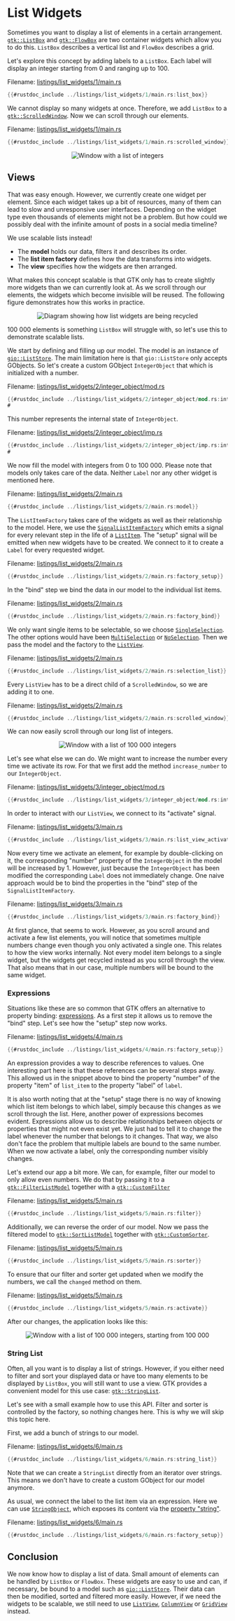 # List Widgets

Sometimes you want to display a list of elements in a certain arrangement.
[`gtk::ListBox`](../docs/gtk4/struct.ListBox.html) and [`gtk::FlowBox`](../docs/gtk4/struct.FlowBox.html) are two container widgets which allow you to do this.
`ListBox` describes a vertical list and `FlowBox` describes a grid.

Let's explore this concept by adding labels to a `ListBox`.
Each label will display an integer starting from 0 and ranging up to 100.  

Filename: <a class=file-link href="https://github.com/gtk-rs/gtk4-rs/blob/master/book/listings/list_widgets/1/main.rs">listings/list_widgets/1/main.rs</a>

```rust ,no_run,noplayground
{{#rustdoc_include ../listings/list_widgets/1/main.rs:list_box}}
```

We cannot display so many widgets at once.
Therefore, we add `ListBox` to a [`gtk::ScrolledWindow`](../docs/gtk4/struct.ScrolledWindow.html).
Now we can scroll through our elements.

Filename: <a class=file-link href="https://github.com/gtk-rs/gtk4-rs/blob/master/book/listings/list_widgets/1/main.rs">listings/list_widgets/1/main.rs</a>

```rust ,no_run,noplayground
{{#rustdoc_include ../listings/list_widgets/1/main.rs:scrolled_window}}
```

<div style="text-align:center"><img src="img/lists_list_box.png" alt="Window with a list of integers"/></div>

## Views

That was easy enough.
However, we currently create one widget per element.
Since each widget takes up a bit of resources, many of them can lead to slow and unresponsive user interfaces.
Depending on the widget type even thousands of elements might not be a problem.
But how could we possibly deal with the infinite amount of posts in a social media timeline?

We use scalable lists instead!

- The **model** holds our data, filters it and describes its order.
- The **list item factory** defines how the data transforms into widgets.
- The **view** specifies how the widgets are then arranged.

What makes this concept scalable is that GTK only has to create slightly more widgets than we can currently look at.
As we scroll through our elements, the widgets which become invisible will be reused.
The following figure demonstrates how this works in practice.

<div style="text-align:center"><img src="img/scalable_lists_concept.png" alt="Diagram showing how list widgets are being recycled"/></div>

100 000 elements is something `ListBox` will struggle with, so let's use this to demonstrate scalable lists.

We start by defining and filling up our model.
The model is an instance of [`gio::ListStore`](https://gtk-rs.org/gtk-rs-core/stable/latest/docs/gio/struct.ListStore.html).
The main limitation here is that `gio::ListStore` only accepts GObjects.
So let's create a custom GObject `IntegerObject` that which is initialized with a number.

Filename: <a class=file-link href="https://github.com/gtk-rs/gtk4-rs/blob/master/book/listings/list_widgets/2/integer_object/mod.rs">listings/list_widgets/2/integer_object/mod.rs</a>

```rust ,no_run,noplayground
{{#rustdoc_include ../listings/list_widgets/2/integer_object/mod.rs:integer_object}}
#
```

This number represents the internal state of `IntegerObject`.

Filename: <a class=file-link href="https://github.com/gtk-rs/gtk4-rs/blob/master/book/listings/list_widgets/2/integer_object/imp.rs">listings/list_widgets/2/integer_object/imp.rs</a>

```rust ,no_run,noplayground
{{#rustdoc_include ../listings/list_widgets/2/integer_object/imp.rs:integer_object}}
#
```

We now fill the model with integers from 0 to 100 000.
Please note that models only takes care of the data.
Neither `Label` nor any other widget is mentioned here.

Filename: <a class=file-link href="https://github.com/gtk-rs/gtk4-rs/blob/master/book/listings/list_widgets/2/main.rs">listings/list_widgets/2/main.rs</a>

```rust ,no_run,noplayground
{{#rustdoc_include ../listings/list_widgets/2/main.rs:model}}
```

The `ListItemFactory` takes care of the widgets as well as their relationship to the model.
Here, we use the [`SignalListItemFactory`](../docs/gtk4/struct.SignalListItemFactory.html) which emits a signal for every relevant step in the life of a [`ListItem`](../docs/gtk4/struct.ListItem.html).
The "setup" signal will be emitted when new widgets have to be created.
We connect to it to create a `Label` for every requested widget.

Filename: <a class=file-link href="https://github.com/gtk-rs/gtk4-rs/blob/master/book/listings/list_widgets/2/main.rs">listings/list_widgets/2/main.rs</a>

```rust ,no_run,noplayground
{{#rustdoc_include ../listings/list_widgets/2/main.rs:factory_setup}}
```

In the "bind" step we bind the data in our model to the individual list items.

Filename: <a class=file-link href="https://github.com/gtk-rs/gtk4-rs/blob/master/book/listings/list_widgets/2/main.rs">listings/list_widgets/2/main.rs</a>

```rust ,no_run,noplayground
{{#rustdoc_include ../listings/list_widgets/2/main.rs:factory_bind}}
```

We only want single items to be selectable, so we choose [`SingleSelection`](../docs/gtk4/struct.SingleSelection.html).
The other options would have been [`MultiSelection`](../docs/gtk4/struct.MultiSelection.html) or [`NoSelection`](../docs/gtk4/struct.NoSelection.html).
Then we pass the model and the factory to the [`ListView`](../docs/gtk4/struct.ListView.html).

Filename: <a class=file-link href="https://github.com/gtk-rs/gtk4-rs/blob/master/book/listings/list_widgets/2/main.rs">listings/list_widgets/2/main.rs</a>

```rust ,no_run,noplayground
{{#rustdoc_include ../listings/list_widgets/2/main.rs:selection_list}}
```

Every `ListView` has to be a direct child of a `ScrolledWindow`, so we are adding it to one.

Filename: <a class=file-link href="https://github.com/gtk-rs/gtk4-rs/blob/master/book/listings/list_widgets/2/main.rs">listings/list_widgets/2/main.rs</a>

```rust ,no_run,noplayground
{{#rustdoc_include ../listings/list_widgets/2/main.rs:scrolled_window}}
```

We can now easily scroll through our long list of integers.

<div style="text-align:center"><img src="img/lists_list_view_1.png" alt="Window with a list of 100 000 integers"/></div>

Let's see what else we can do.
We might want to increase the number every time we activate its row.
For that we first add the method `increase_number` to our `IntegerObject`.

Filename: <a class=file-link href="https://github.com/gtk-rs/gtk4-rs/blob/master/book/listings/list_widgets/3/integer_object/mod.rs">listings/list_widgets/3/integer_object/mod.rs</a>

```rust ,no_run,noplayground
{{#rustdoc_include ../listings/list_widgets/3/integer_object/mod.rs:integer_object}}
```

In order to interact with our `ListView`, we connect to its "activate" signal.

Filename: <a class=file-link href="https://github.com/gtk-rs/gtk4-rs/blob/master/book/listings/list_widgets/3/main.rs">listings/list_widgets/3/main.rs</a>

```rust ,no_run,noplayground
{{#rustdoc_include ../listings/list_widgets/3/main.rs:list_view_activate}}
```

Now every time we activate an element, for example by double-clicking on it,
the corresponding "number" property of the `IntegerObject` in the model will be increased by 1.
However, just because the `IntegerObject` has been modified the corresponding `Label` does not immediately change.
One naive approach would be to bind the properties in the "bind" step of the `SignalListItemFactory`.

Filename: <a class=file-link href="https://github.com/gtk-rs/gtk4-rs/blob/master/book/listings/list_widgets/3/main.rs">listings/list_widgets/3/main.rs</a>

```rust ,no_run,noplayground
{{#rustdoc_include ../listings/list_widgets/3/main.rs:factory_bind}}
```

At first glance, that seems to work.
However, as you scroll around and activate a few list elements,
you will notice that sometimes multiple numbers change even though you only activated a single one.
This relates to how the view works internally.
Not every model item belongs to a single widget, but the widgets get recycled instead as you scroll through the view.
That also means that in our case, multiple numbers will be bound to the same widget.

### Expressions

Situations like these are so common that GTK offers an alternative to property binding: [expressions](../docs/gtk4/struct.Expression.html).
As a first step it allows us to remove the "bind" step.
Let's see how the "setup" step now works.

Filename: <a class=file-link href="https://github.com/gtk-rs/gtk4-rs/blob/master/book/listings/list_widgets/4/main.rs">listings/list_widgets/4/main.rs</a>

```rust ,no_run,noplayground
{{#rustdoc_include ../listings/list_widgets/4/main.rs:factory_setup}}
```

An expression provides a way to describe references to values.
One interesting part here is that these references can be several steps away.
This allowed us in the snippet above to bind the property "number" of the property "item" of `list_item` to the property "label" of `label`.

It is also worth noting that at the "setup" stage there is no way of knowing which list item belongs to which label, simply because this changes as we scroll through the list.
Here, another power of expressions becomes evident.
Expressions allow us to describe relationships between objects or properties that might not even exist yet.
We just had to tell it to change the label whenever the number that belongs to it changes.
That way, we also don't face the problem that multiple labels are bound to the same number.
When we now activate a label, only the corresponding number visibly changes.

Let's extend our app a bit more.
We can, for example, filter our model to only allow even numbers.
We do that by passing it to a [`gtk::FilterListModel`](../docs/gtk4/struct.FilterListModel.html) together with a [`gtk::CustomFilter`](../docs/gtk4/struct.CustomFilter.html) 

Filename: <a class=file-link href="https://github.com/gtk-rs/gtk4-rs/blob/master/book/listings/list_widgets/5/main.rs">listings/list_widgets/5/main.rs</a>

```rust ,no_run,noplayground
{{#rustdoc_include ../listings/list_widgets/5/main.rs:filter}}
```

Additionally, we can reverse the order of our model.
Now we pass the filtered model to [`gtk::SortListModel`](../docs/gtk4/struct.SortListModel.html) together with [`gtk::CustomSorter`](../docs/gtk4/struct.CustomSorter.html).

Filename: <a class=file-link href="https://github.com/gtk-rs/gtk4-rs/blob/master/book/listings/list_widgets/5/main.rs">listings/list_widgets/5/main.rs</a>

```rust ,no_run,noplayground
{{#rustdoc_include ../listings/list_widgets/5/main.rs:sorter}}
```

To ensure that our filter and sorter get updated when we modify the numbers, we call the `changed` method on them.

Filename: <a class=file-link href="https://github.com/gtk-rs/gtk4-rs/blob/master/book/listings/list_widgets/5/main.rs">listings/list_widgets/5/main.rs</a>

```rust ,no_run,noplayground
{{#rustdoc_include ../listings/list_widgets/5/main.rs:activate}}
```

After our changes, the application looks like this:

<div style="text-align:center"><img src="img/lists_list_view_2.png" alt="Window with a list of 100 000 integers, starting from 100 000"/></div>

### String List

Often, all you want is to display a list of strings.
However, if you either need to filter and sort your displayed data or have too many elements to be displayed by `ListBox`, you will still want to use a view.
GTK provides a convenient model for this use case: [`gtk::StringList`](../docs/gtk4/struct.StringList.html).

Let's see with a small example how to use this API.
Filter and sorter is controlled by the factory, so nothing changes here.
This is why we will skip this topic here.

First, we add a bunch of strings to our model.

Filename: <a class=file-link href="https://github.com/gtk-rs/gtk4-rs/blob/master/book/listings/list_widgets/6/main.rs">listings/list_widgets/6/main.rs</a>

```rust ,no_run,noplayground
{{#rustdoc_include ../listings/list_widgets/6/main.rs:string_list}}
```

Note that we can create a `StringList` directly from an iterator over strings.
This means we don't have to create a custom GObject for our model anymore.

As usual, we connect the label to the list item via an expression.
Here we can use [`StringObject`](../docs/gtk4/struct.StringObject.html), which exposes its content via the [property "string"](../docs/gtk4/struct.StringObject.html#string).

Filename: <a class=file-link href="https://github.com/gtk-rs/gtk4-rs/blob/master/book/listings/list_widgets/6/main.rs">listings/list_widgets/6/main.rs</a>

```rust ,no_run,noplayground
{{#rustdoc_include ../listings/list_widgets/6/main.rs:factory_setup}}
```

## Conclusion

We now know how to display a list of data.
Small amount of elements can be handled by `ListBox` or `FlowBox`.
These widgets are easy to use and can, if necessary, be bound to a model such as [`gio::ListStore`](https://gtk-rs.org/gtk-rs-core/stable/latest/docs/gio/struct.ListStore.html).
Their data can then be modified, sorted and filtered more easily.
However, if we need the widgets to be scalable, we still need to use [`ListView`](../docs/gtk4/struct.ListView.html), [`ColumnView`](../docs/gtk4/struct.ColumnView.html) or [`GridView`](../docs/gtk4/struct.GridView.html) instead.
